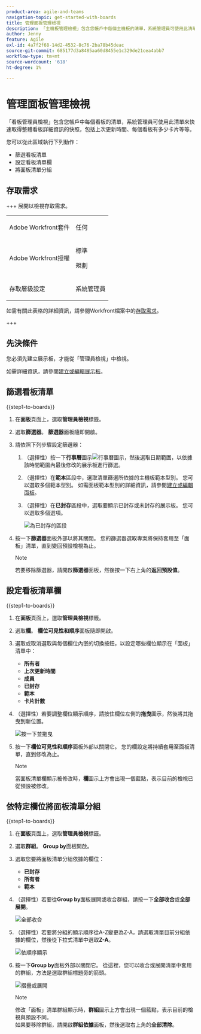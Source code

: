 ```yaml
---
product-area: agile-and-teams
navigation-topic: get-started-with-boards
title: 管理面板管理檢視
description: 「主機板管理檢視」包含您帳戶中每個主機板的清單，系統管理員可使用此清單來快速取得整體主機板詳細資訊的快照。
author: Jenny
feature: Agile
exl-id: 4a7f2f68-14d2-4532-8c76-2ba78b45deac
source-git-commit: 685177d3a8485aa60d8455e1c329de21cea4abb7
workflow-type: tm+mt
source-wordcount: '618'
ht-degree: 1%

---
```


# 管理面板管理檢視

「看板管理員檢視」包含您帳戶中每個看板的清單，系統管理員可使用此清單來快速取得整體看板詳細資訊的快照，包括上次更新時間、每個看板有多少卡片等等。

您可以從此區域執行下列動作：

* 篩選看板清單
* 設定看板清單欄
* 將面板清單分組

## 存取需求

+++ 展開以檢視存取需求。

<table style="table-layout:auto"> 
 <col> 
 </col> 
 <col> 
 </col> 
 <tbody> 
  <tr> 
   <td role="rowheader">Adobe Workfront套件</td> 
   <td> <p>任何</p> </td> 
  </tr> 
  <tr> 
   <td role="rowheader">Adobe Workfront授權</td> 
   <td> <p>標準</p>
        <p> 規劃 </p></td> 
  </tr> 
    <tr> 
   <td role="rowheader">存取層級設定</td> 
   <td> <p>系統管理員 </p>
        </td> 
  </tr> 
 </tbody> 
</table>

如需有關此表格的詳細資訊，請參閱Workfront檔案中的[存取需求](/help/quicksilver/administration-and-setup/add-users/access-levels-and-object-permissions/access-level-requirements-in-documentation.md)。

+++

## 先決條件

您必須先建立展示板，才能從「管理員檢視」中檢視。

如需詳細資訊，請參閱[建立或編輯展示板](/help/quicksilver/agile/get-started-with-boards/create-edit-board.md)。

## 篩選看板清單

{{step1-to-boards}}

1. 在&#x200B;**面板**&#x200B;頁面上，選取&#x200B;**管理員檢視**&#x200B;標籤。

1. 選取&#x200B;**篩選器**。 **篩選器**&#x200B;面板隨即開啟。

1. 請依照下列步驟設定篩選器：

   1. （選擇性）按一下&#x200B;**行事曆**&#x200B;圖示![行事曆圖示](assets/calendar-icon.png)，然後選取日期範圍，以依據該時間範圍內最後修改的展示板進行篩選。

   1. （選擇性）在&#x200B;**範本**&#x200B;區段中，選取清單篩選所依據的主機板範本型別。 您可以選取多個範本型別。
如需面板範本型別的詳細資訊，請參閱[建立或編輯面板](/help/quicksilver/agile/get-started-with-boards/create-edit-board.md)。

   1. （選擇性）在&#x200B;**已封存**&#x200B;區段中，選取要顯示已封存或未封存的展示板。 您可以選取多個選項。

      ![為已封存的區段](assets/is-archived-section.png)

1. 按一下&#x200B;**篩選器**&#x200B;面板外部以將其關閉。 您的篩選器選取專案將保持套用至「面板」清單，直到變回預設檢視為止。

   >[!NOTE]
   >
   >若要移除篩選器，請開啟&#x200B;**篩選器**&#x200B;面板，然後按一下右上角的&#x200B;**返回預設值**。

## 設定看板清單欄

{{step1-to-boards}}

1. 在&#x200B;**面板**&#x200B;頁面上，選取&#x200B;**管理員檢視**&#x200B;標籤。

1. 選取&#x200B;**欄**。 **欄位可見性和順序**&#x200B;面板隨即開啟。

1. 選取或取消選取與每個欄位內嵌的切換按鈕，以設定哪些欄位顯示在「面板」清單中：

   * **所有者**
   * **上次更新時間**
   * **成員**
   * **已封存**
   * **範本**
   * **卡片計數**

1. （選擇性）若要調整欄位顯示順序，請按住欄位左側的&#x200B;**拖曳**&#x200B;圖示，然後將其拖曳到新位置。

   ![按一下並拖曳](assets/click-and-drag.png)

1. 按一下&#x200B;**欄位可見性和順序**&#x200B;面板外部以關閉它。 您的欄設定將持續套用至面板清單，直到修改為止。

   >[!NOTE]
   >
   > 當面板清單欄顯示被修改時，**欄**&#x200B;圖示上方會出現一個藍點，表示目前的檢視已從預設被修改。

## 依特定欄位將面板清單分組

{{step1-to-boards}}

1. 在&#x200B;**面板**&#x200B;頁面上，選取&#x200B;**管理員檢視**&#x200B;標籤。

1. 選取&#x200B;**群組**。 **Group by**&#x200B;面板開啟。

1. 選取您要將面板清單分組依據的欄位：

   * **已封存**
   * **所有者**
   * **範本**

1. （選擇性）若要從&#x200B;**Group by**&#x200B;面板展開或收合群組，請按一下&#x200B;**全部收合**&#x200B;或&#x200B;**全部展開**。

   ![全部收合](assets/collapse-all.png)

1. （選擇性）若要將分組的顯示順序從A-Z變更為Z-A，請選取清單目前分組依據的欄位，然後從下拉式清單中選取&#x200B;**Z-A**。

   ![依順序顯示](assets/display-by-order.png)

1. 按一下&#x200B;**Group by**&#x200B;面板外部以關閉它。 從這裡，您可以收合或展開清單中套用的群組，方法是選取群組標題旁的箭頭。

   ![摺疊或展開](assets/collapse-or-expand.png)

   >[!NOTE]
   >   
   >修改「面板」清單群組顯示時，**群組**&#x200B;圖示上方會出現一個藍點，表示目前的檢視與預設不同。<br>
   >如果要移除群組，請開啟&#x200B;**群組依據**&#x200B;面板，然後選取右上角的&#x200B;**全部清除**。
